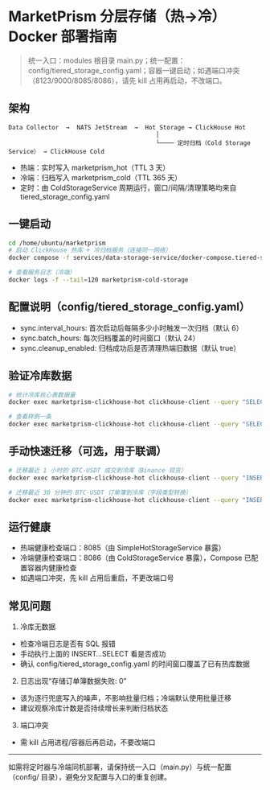 # MarketPrism 分层存储（热→冷）Docker 部署指南

> 统一入口：modules 根目录 main.py；统一配置：config/tiered_storage_config.yaml；容器一键启动；如遇端口冲突（8123/9000/8085/8086），请先 kill 占用再启动，不改端口。

## 架构
```
Data Collector  →  NATS JetStream  →  Hot Storage → ClickHouse Hot
                                         │
                                         └──── 定时归档（Cold Storage Service） → ClickHouse Cold
```

- 热端：实时写入 marketprism_hot（TTL 3 天）
- 冷端：归档写入 marketprism_cold（TTL 365 天）
- 定时：由 ColdStorageService 周期运行，窗口/间隔/清理策略均来自 tiered_storage_config.yaml

## 一键启动
```bash
cd /home/ubuntu/marketprism
# 启动 ClickHouse 热库 + 冷归档服务（连接同一网络）
docker compose -f services/data-storage-service/docker-compose.tiered-storage.yml up -d clickhouse-hot cold-storage-service

# 查看服务日志（冷端）
docker logs -f --tail=120 marketprism-cold-storage
```

## 配置说明（config/tiered_storage_config.yaml）
- sync.interval_hours: 首次启动后每隔多少小时触发一次归档（默认 6）
- sync.batch_hours: 每次归档覆盖的时间窗口（默认 24）
- sync.cleanup_enabled: 归档成功后是否清理热端旧数据（默认 true）

## 验证冷库数据
```bash
# 统计冷库核心表数据量
docker exec marketprism-clickhouse-hot clickhouse-client --query "SELECT 'trades', count() FROM marketprism_cold.trades UNION ALL SELECT 'orderbooks', count() FROM marketprism_cold.orderbooks"

# 查看样例一条
docker exec marketprism-clickhouse-hot clickhouse-client --query "SELECT * FROM marketprism_cold.trades ORDER BY timestamp DESC LIMIT 1"
```

## 手动快速迁移（可选，用于联调）
```bash
# 迁移最近 1 小时的 BTC-USDT 成交到冷库（Binance 现货）
docker exec marketprism-clickhouse-hot clickhouse-client --query "INSERT INTO marketprism_cold.trades (timestamp, exchange, market_type, symbol, trade_id, price, quantity, side, is_maker, trade_time, data_source, created_at) SELECT timestamp, exchange, market_type, symbol, trade_id, price, quantity, side, is_maker, trade_time, 'marketprism' AS data_source, now() AS created_at FROM marketprism_hot.trades WHERE exchange='binance_spot' AND symbol='BTC-USDT' AND timestamp >= now()-interval 1 hour"

# 迁移最近 30 分钟的 BTC-USDT 订单簿到冷库（字段类型转换）
docker exec marketprism-clickhouse-hot clickhouse-client --query "INSERT INTO marketprism_cold.orderbooks (timestamp, exchange, market_type, symbol, last_update_id, bids_count, asks_count, best_bid_price, best_ask_price, best_bid_quantity, best_ask_quantity, bids, asks, data_source, created_at) SELECT toDateTime(timestamp), exchange, market_type, symbol, last_update_id, bids_count, asks_count, toFloat64(best_bid_price), toFloat64(best_ask_price), toFloat64(best_bid_quantity), toFloat64(best_ask_quantity), bids, asks, 'marketprism', now() FROM marketprism_hot.orderbooks WHERE exchange='binance_spot' AND symbol='BTC-USDT' AND timestamp >= now()-interval 30 minute"
```

## 运行健康
- 热端健康检查端口：8085（由 SimpleHotStorageService 暴露）
- 冷端健康检查端口：8086（由 ColdStorageService 暴露），Compose 已配置容器内健康检查
- 如遇端口冲突，先 kill 占用后重启，不更改端口号

## 常见问题
1) 冷库无数据
- 检查冷端日志是否有 SQL 报错
- 手动执行上面的 INSERT…SELECT 看是否成功
- 确认 config/tiered_storage_config.yaml 的时间窗口覆盖了已有热库数据

2) 日志出现“存储订单簿数据失败: 0”
- 该为逐行兜底写入的噪声，不影响批量归档；冷端默认使用批量迁移
- 建议观察冷库计数是否持续增长来判断归档状态

3) 端口冲突
- 需 kill 占用进程/容器后再启动，不要改端口

---

如需将定时器与冷端同机部署，请保持统一入口（main.py）与统一配置（config/ 目录），避免分叉配置与入口的重复创建。
